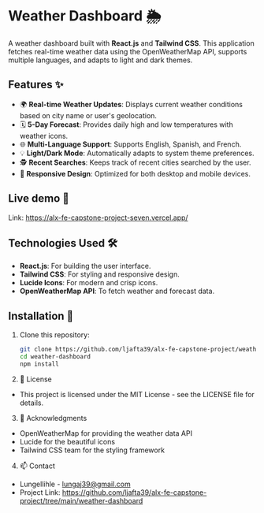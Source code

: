 # Weather Dashboard 🌦️

A weather dashboard built with **React.js** and **Tailwind CSS**. This application fetches real-time weather data using the OpenWeatherMap API, supports multiple languages, and adapts to light and dark themes.

## Features ✨

- 🌍 **Real-time Weather Updates**: Displays current weather conditions based on city name or user's geolocation.
- 🗓️ **5-Day Forecast**: Provides daily high and low temperatures with weather icons.
- 🌐 **Multi-Language Support**: Supports English, Spanish, and French.
- 💡 **Light/Dark Mode**: Automatically adapts to system theme preferences.
- 🕵️ **Recent Searches**: Keeps track of recent cities searched by the user.
- 🔄 **Responsive Design**: Optimized for both desktop and mobile devices.

## Live demo 📸

Link: https://alx-fe-capstone-project-seven.vercel.app/


## Technologies Used 🛠️

- **React.js**: For building the user interface.
- **Tailwind CSS**: For styling and responsive design.
- **Lucide Icons**: For modern and crisp icons.
- **OpenWeatherMap API**: To fetch weather and forecast data.

## Installation 🚀

1. Clone this repository:
   ```bash
   git clone https://github.com/ljafta39/alx-fe-capstone-project/weather-dashboard.git
   cd weather-dashboard
   npm install 
   ```
2. 📝 License

- This project is licensed under the MIT License - see the LICENSE file for details.
3. 🙏 Acknowledgments

-   OpenWeatherMap for providing the weather data API
-   Lucide for the beautiful icons
-   Tailwind CSS team for the styling framework

4. 📫 Contact

- Lungellihle - lungaj39@gmail.com
- Project Link: https://github.com/ljafta39/alx-fe-capstone-project/tree/main/weather-dashboard
